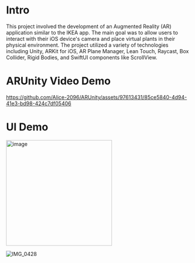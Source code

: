 # Intro 
This project involved the development of an Augmented Reality (AR) application similar to the IKEA app. The main goal was to allow users to interact with their iOS device's camera and place virtual plants in their physical environment. The project utilized a variety of technologies including Unity, ARKit for iOS, AR Plane Manager, Lean Touch, Raycast, Box Collider, Rigid Bodies, and SwiftUI components like ScrollView. 

# ARUnity Video Demo

https://github.com/Alice-2096/ARUnity/assets/97613431/85ce5840-4d94-41e3-bd98-424c7df05406

# UI Demo
<img width="289" alt="image" src="https://github.com/Alice-2096/ARUnity/assets/97613431/6558b804-0313-42e0-96f7-ae4803a3ebc0">

![IMG_0428](https://github.com/Alice-2096/ARUnity/assets/97613431/6a87f7ce-bc35-4fa9-afbe-4dda3a77c488)



